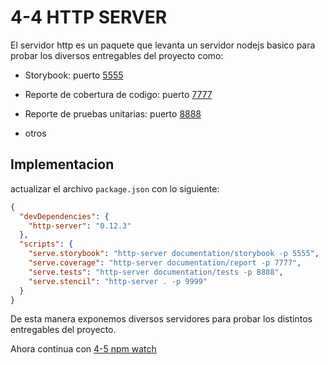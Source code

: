 # 4-4 HTTP SERVER

El servidor http es un paquete que levanta un servidor nodejs basico para probar los diversos entregables del proyecto como:

- Storybook: puerto [5555](http://localhost:5555)

- Reporte de cobertura de codigo: puerto [7777](http://localhost:7777)

- Reporte de pruebas unitarias: puerto [8888](http://localhost:8888)

- otros

## Implementacion

actualizar el archivo `package.json` con lo siguiente:

```json
{
  "devDependencies": {
    "http-server": "0.12.3"
  },
  "scripts": {
    "serve.storybook": "http-server documentation/storybook -p 5555",
    "serve.coverage": "http-server documentation/report -p 7777",
    "serve.tests": "http-server documentation/tests -p 8888",
    "serve.stencil": "http-server . -p 9999"
  }
}
```

De esta manera exponemos diversos servidores para probar los distintos entregables del proyecto.

Ahora continua con [4-5 npm watch](4-5-npm-watch.md)
